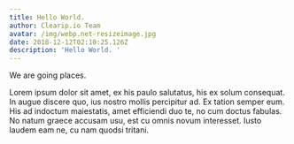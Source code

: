 ```yaml
---
title: Hello World.
author: Clearip.io Team
avatar: /img/webp.net-resizeimage.jpg
date: 2018-12-12T02:10:25.126Z
description: 'Hello World. '
---
```

We are going places.

Lorem ipsum dolor sit amet, ex his paulo salutatus, his ex solum consequat. In augue discere quo, ius nostro mollis percipitur ad. Ex tation semper eum. His ad indoctum maiestatis, amet efficiendi duo te, no cum doctus fabulas. No natum graece accusam usu, est cu omnis novum interesset. Iusto laudem eam ne, cu nam quodsi tritani.
